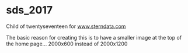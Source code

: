 # sds_2017
Child of twentyseventeen for www.sterndata.com

The basic reason for creating this is to have a smaller image at the top of the home page...
2000x600 instead of 2000x1200
